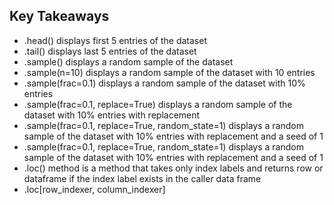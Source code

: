 ## Key Takeaways

- .head() displays first 5 entries of the dataset
- .tail() displays last 5 entries of the dataset
- .sample() displays a random sample of the dataset
- .sample(n=10) displays a random sample of the dataset with 10 entries
- .sample(frac=0.1) displays a random sample of the dataset with 10% entries
- .sample(frac=0.1, replace=True) displays a random sample of the dataset with 10% entries with replacement
- .sample(frac=0.1, replace=True, random_state=1) displays a random sample of the dataset with 10% entries with replacement and a seed of 1
- .sample(frac=0.1, replace=True, random_state=1) displays a random sample of the dataset with 10% entries with replacement and a seed of 1
- .loc() method is a method that takes only index labels and returns row or dataframe if the index label exists in the caller data frame
- .loc[row_indexer, column_indexer]